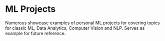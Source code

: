 # ML Projects

Numerous showcase examples of personal ML projects for covering topics for classic ML, Data Analytics, Computer Vision and NLP. Serves as example for future reference.  



